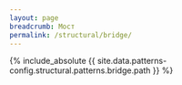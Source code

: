 ```yaml
---
layout: page
breadcrumb: Мост
permalink: /structural/bridge/
---
```


{% include_absolute {{ site.data.patterns-config.structural.patterns.bridge.path }} %}
